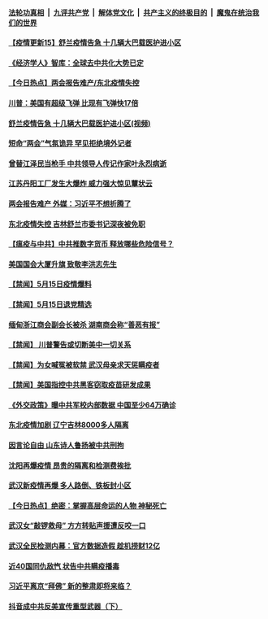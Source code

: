 ####  [法轮功真相](../../../../basic/blob/master/README.md?t=05162202) &nbsp;|&nbsp; [九评共产党](../../../../9ping.md/blob/master/README.md?t=05162202) &nbsp;|&nbsp; [解体党文化](../../../../jtdwh.md/blob/master/README.md?t=05162202)  &nbsp;|&nbsp; [共产主义的终极目的](../../../../gczydzjmd.md/blob/master/README.md?t=05162202) &nbsp;|&nbsp; [魔鬼在统治我们的世界](../../../../mgztzwmdsj.md/blob/master/README.md?t=05162202) 

#### [【疫情更新15】舒兰疫情告急 十几辆大巴载医护进小区](../pages/prog204/a102843601.md?t=05162202) 

#### [《经济学人》智库：全球去中共化大势已定](../pages/prog204/a102848535.md?t=05162202) 

#### [【今日热点】两会报告难产/东北疫情失控](../pages/prog204/a102848500.md?t=05162202) 

#### [川普：美国有超级飞弹 比现有飞弹快17倍](../pages/prog204/a102848502.md?t=05162202) 

#### [舒兰疫情告急 十几辆大巴载医护进小区(视频)](../pages/prog204/a102848463.md?t=05162202) 

#### [短命“两会”气氛诡异 罕见拒绝境外记者](../pages/prog204/a102848417.md?t=05162202) 

#### [曾替江泽民当枪手 中共领导人传记作家叶永烈病逝](../pages/prog204/a102848302.md?t=05162202) 

#### [江苏丹阳工厂发生大爆炸 威力强大惊见蕈状云](../pages/prog204/a102848253.md?t=05162202) 

#### [两会报告难产 外媒：习近平不想折腾了](../pages/prog204/a102848251.md?t=05162202) 

#### [东北疫情失控 吉林舒兰市委书记深夜被免职](../pages/prog204/a102848245.md?t=05162202) 

#### [【瘟疫与中共】中共推数字货币 释放哪些危险信号？](../pages/prog204/a102847821.md?t=05162202) 

#### [美国国会大厦升旗 致敬李洪志先生](../pages/prog204/a102848193.md?t=05162202) 


#### [【禁闻】5月15日疫情爆料](../pages/prog204/a102848149.md?t=05162202) 

#### [【禁闻】5月15日退党精选](../pages/prog204/a102848131.md?t=05162202) 

#### [缅甸浙江商会副会长被杀 湖南商会称“善恶有报”](../pages/prog204/a102847954.md?t=05162202) 

#### [【禁闻】 川普警告或切断美中一切关系](../pages/prog204/a102848012.md?t=05162202) 

#### [【禁闻】为女喊冤被软禁 武汉母亲求天惩瞒疫者](../pages/prog204/a102847988.md?t=05162202) 

#### [【禁闻】美国指控中共黑客窃取疫苗研发成果](../pages/prog204/a102847974.md?t=05162202) 

#### [《外交政策》曝中共军校内部数据 中国至少64万确诊](../pages/prog204/a102847909.md?t=05162202) 

#### [东北疫情加剧 辽宁吉林8000多人隔离](../pages/prog204/a102847846.md?t=05162202) 

#### [因言论自由 山东诗人鲁扬被中共刑拘](../pages/prog204/a102847672.md?t=05162202) 

#### [沈阳再爆疫情 昂贵的隔离和检测费挨批](../pages/prog204/a102847649.md?t=05162202) 

#### [武汉新疫情再爆 多人路倒、铁板封小区](../pages/prog204/a102847650.md?t=05162202) 

#### [【今日热点】绝密：掌握高层命运的人物 神秘死亡](../pages/prog204/a102847627.md?t=05162202) 

#### [武汉女“敲锣救母” 方方转贴声援遭反咬一口](../pages/prog204/a102847692.md?t=05162202) 

#### [武汉全民检测内幕：官方数据造假 趁机捞财12亿](../pages/prog204/a102847671.md?t=05162202) 

#### [近40国同仇敌忾 状告中共瞒疫播毒](../pages/prog204/a102847639.md?t=05162202) 

#### [习近平离京“拜佛” 新的整肃即将来临？](../pages/prog204/a102847621.md?t=05162202) 

#### [抖音成中共反美宣传重型武器（下）](../pages/prog204/a102847626.md?t=05162202) 

